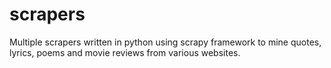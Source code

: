 # scrapers
Multiple scrapers written in python using scrapy framework to mine quotes, lyrics, poems and movie reviews from various websites.
